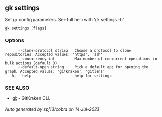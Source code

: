 ## gk settings

Set gk config parameters. See full help with 'gk settings -h'

```
gk settings [flags]
```

### Options

```
      --clone-protocol string   Choose a protocol to clone repositories. Accepted values: 'https', 'ssh'
      --concurrency int         Max number of concurrent operations in bulk actions (default 3)
      --default-open string     Pick a default app for opening the graph. Accepted values: 'gitkraken', 'gitlens'
  -h, --help                    help for settings
```

### SEE ALSO

* [gk](gk.md)	 - GitKraken CLI.

###### Auto generated by spf13/cobra on 14-Jul-2023
